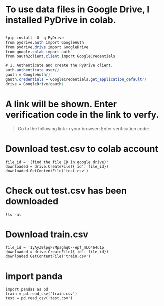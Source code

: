# To use data files in Google Drive, I installed PyDrive in colab.

```css

!pip install -U -q PyDrive
from pydrive.auth import GoogleAuth
from pydrive.drive import GoogleDrive
from google.colab import auth
from oauth2client.client import GoogleCredentials 

# 1. Authenticate and create the PyDrive client.
auth.authenticate_user()
gauth = GoogleAuth()
gauth.credentials = GoogleCredentials.get_application_default()
drive = GoogleDrive(gauth)

```
# A link will be shown. Enter verification code in the link to verfy.

> Go to the following link in your browser:
Enter verification code:

# Download test.csv to colab account

```
file_id = '(find the file ID in google drive)'
downloaded = drive.CreateFile({'id': file_id})
downloaded.GetContentFile('test.csv')
```
# Check out test.csv has been downloaded

```
!ls -al
```

# Download train.csv

```
file_id = '1yAyZ9lpqF7MpsghqO--epf_mLO464u1p'
downloaded = drive.CreateFile({'id': file_id})
downloaded.GetContentFile('train.csv')
```

# import panda

```
import pandas as pd
train = pd.read_csv('train.csv')
test = pd.read_csv('test.csv')
```

